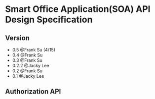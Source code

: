 # Smart Office Application(SOA) API Design Specification

## Version
* 0.5 @Frank Su (4/15)
* 0.4 @Frank Su
* 0.3 @Frank Su
* 0.2.2 @Jacky Lee
* 0.2 @Frank Su
* 0.1 @Jacky Lee

## Authorization API
